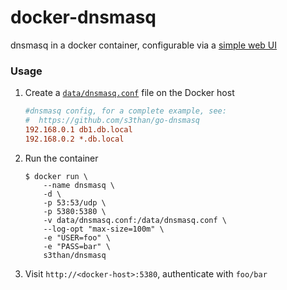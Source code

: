 # docker-dnsmasq

dnsmasq in a docker container, configurable via a [simple web UI](https://github.com/s3than/webproc)

<!--[![Docker Pulls](https://img.shields.io/docker/pulls/jpillora/dnsmasq.svg)][dockerhub]
[![Image Size](https://images.microbadger.com/badges/image/jpillora/dnsmasq.svg)][dockerhub]-->

### Usage

1. Create a [`data/dnsmasq.conf`](http://oss.segetech.com/intra/srv/dnsmasq.conf) file on the Docker host

	``` ini
	#dnsmasq config, for a complete example, see:
	#  https://github.com/s3than/go-dnsmasq
	192.168.0.1 db1.db.local
	192.168.0.2 *.db.local
	```

1. Run the container

	```
	$ docker run \
		--name dnsmasq \
		-d \
		-p 53:53/udp \
		-p 5380:5380 \
		-v data/dnsmasq.conf:/data/dnsmasq.conf \
		--log-opt "max-size=100m" \
		-e "USER=foo" \
		-e "PASS=bar" \
		s3than/dnsmasq
	```

1. Visit `http://<docker-host>:5380`, authenticate with `foo/bar`

	<!--<img width="726" alt="screen shot 2016-10-02 at 10 27 46 pm" src="https://cloud.githubusercontent.com/assets/633843/19020264/c6d8eee8-88ef-11e6-9eee-c09aa07cad62.png">-->

